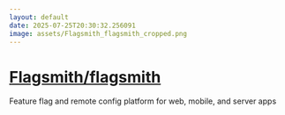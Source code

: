 ```yaml
---
layout: default
date: 2025-07-25T20:30:32.256091
image: assets/Flagsmith_flagsmith_cropped.png
---
```


# [Flagsmith/flagsmith](https://github.com/Flagsmith/flagsmith)

Feature flag and remote config platform for web, mobile, and server apps
